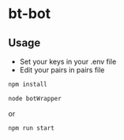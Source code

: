 # bt-bot
## Usage
- Set your keys in your .env file
- Edit your pairs in pairs file

```bash
npm install
```

```bash
node botWrapper
```
or
```bash
npm run start
```